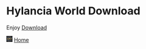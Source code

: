 # Hylancia World Download
Enjoy
[Download](LINK)

[![Home](/Images/home.png)](/README.md) [Home](/README.md)
